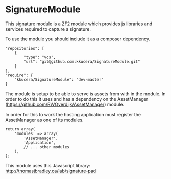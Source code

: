 SignatureModule
==========
This signature module is a ZF2 module which provides js libraries and services required to capture a signature.

To use the module you should include it as a composer dependency.

    "repositories": [
        {
            "type": "vcs",
            "url": "git@github.com:kkucera/SignatureModule.git"
        }
    ],
    "require": {
        "kkucera/SignatureModule": "dev-master"
    }

The module is setup to be able to serve is assets from with in the module.  In order to do this it uses and has a dependency on the AssetManager (https://github.com/RWOverdijk/AssetManager) module.

In order for this to work the hosting application must register the AssetManager as one of its modules.

    return array(
        'modules' => array(
            'AssetManager', 
            'Application',
            // ... other modules
        ),
    );

This module uses this Javascript library: http://thomasjbradley.ca/lab/signature-pad